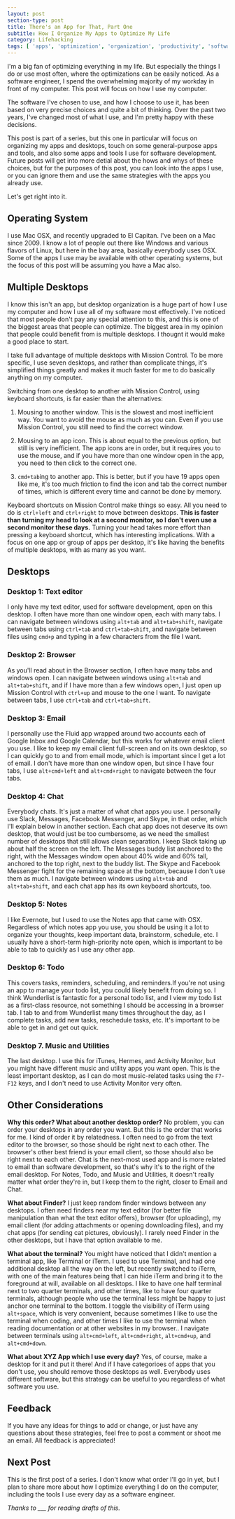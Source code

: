```yaml
---
layout: post
section-type: post
title: There's an App for That, Part One
subtitle: How I Organize My Apps to Optimize My Life
category: Lifehacking
tags: [ 'apps', 'optimization', 'organization', 'productivity', 'software', 'tools' ]
---
```


I'm a big fan of optimizing everything in my life. But especially the things I do or use most often, where the optimizations can be easily noticed. As a software engineer, I spend the overwhelming majority of my workday in front of my computer. This post will focus on how I use my computer.

The software I've chosen to use, and how I choose to use it, has been based on very precise choices and quite a bit of thinking. Over the past two years, I've changed most of what I use, and I'm pretty happy with these decisions.

This post is part of a series, but this one in particular will focus on organizing my apps and desktops, touch on some general-purpose apps and tools, and also some apps and tools I use for software development. Future posts will get into more detial about the hows and whys of these choices, but for the purposes of this post, you can look into the apps I use, or you can ignore them and use the same strategies with the apps you already use.

Let's get right into it.

## Operating System

I use Mac OSX, and recently upgraded to El Capitan. I've been on a Mac since 2009. I know a lot of people out there like Windows and various flavors of Linux, but here in the bay area, basically everybody uses OSX. Some of the apps I use may be available with other operating systems, but the focus of this post will be assuming you have a Mac also.

## Multiple Desktops

I know this isn't an app, but desktop organization is a huge part of how I use my computer and how I use all of my software most effectively. I've noticed that most people don't pay any special attention to this, and this is one of the biggest areas that people can optimize. The biggest area in my opinion that people could benefit from is multiple desktops. I thougnt it would make a good place to start.

I take full advantage of multiple desktops with Mission Control. To be more specific, I use seven desktops, and rather than complicate things, it's simplified things greatly and makes it much faster for me to do basically anything on my computer.

Switching from one desktop to another with Mission Control, using keyboard shortcuts, is far easier than the alternatives:

1. Mousing to another window. This is the slowest and most inefficient way. You want to avoid the mouse as much as you can. Even if you use Mission Control, you still need to find the correct window.

2. Mousing to an app icon. This is about equal to the previous option, but still is very inefficient. The app icons are in order, but it requires you to use the mouse, and if you have more than one window open in the app, you need to then click to the correct one.

3. `cmd+tab`ing to another app. This is better, but if you have 19 apps open like me, it's too much friction to find the icon and tab the correct number of times, which is different every time and cannot be done by memory.

Keyboard shortcuts on Mission Control make things so easy. All you need to do is `ctrl+left` and `ctrl+right` to move between desktops.  **This is faster than turning my head to look at a second monitor, so I don't even use a second monitor these days.** Turning your head takes more effort than pressing a keyboard shortcut, which has interesting implications. With a focus on one app or group of apps per desktop, it's like having the benefits of multiple desktops, with as many as you want.

## Desktops

### Desktop 1: Text editor

I only have my text editor, used for software development, open on this desktop. I often have more than one window open, each with many tabs. I can navigate between windows using `alt+tab` and `alt+tab+shift`, navigate between tabs using `ctrl+tab` and `ctrl+tab+shift`, and navigate between files using `cmd+p` and typing in a few characters from the file I want.

### Desktop 2: Browser

 As you'll read about in the Browser section, I often have many tabs and windows open. I can navigate between windows using `alt+tab` and `alt+tab+shift`, and if I have more than a few windows open, I just open up Mission Control with `ctrl+up` and mouse to the one I want. To navigate between tabs, I use `ctrl+tab` and `ctrl+tab+shift`.

### Desktop 3: Email

I personally use the Fluid app wrapped around two accounts each of Google Inbox and Google Calendar, but this works for whatever email client you use. I like to keep my email client full-screen and on its own desktop, so I can quickly go to and from email mode, which is important since I get a lot of email. I don't have more than one window open, but since I have four tabs, I use `alt+cmd+left` and `alt+cmd+right` to navigate between the four tabs.

### Desktop 4: Chat

Everybody chats. It's just a matter of what chat apps you use. I personally use Slack, Messages, Facebook Messenger, and Skype, in that order, which I'll explain below in another section. Each chat app does not deserve its own desktop, that would just be too cumbersome, as we need the smallest number of desktops that still allows clean separation. I keep Slack taking up about half the screen on the left. The Messages buddy list anchored to the right, with the Messages window open about 40% wide and 60% tall, anchored to the top right, next to the buddy list. The Skype and Facebook Messenger fight for the remaining space at the bottom, because I don't use them as much. I navigate between windows using `alt+tab` and `alt+tab+shift`, and each chat app has its own keyboard shortcuts, too.

### Desktop 5: Notes

I like Evernote, but I used to use the Notes app that came with OSX. Regardless of which notes app you use, you should be using it a lot to organize your thoughts, keep important data, brainstorm, schedule, etc. I usually have a short-term high-priority note open, which is important to be able to tab to quickly as I use any other app.

### Desktop 6: Todo

This covers tasks, reminders, scheduling, and reminders.If you're not using an app to manage your todo list, you could likely benefit from doing so. I think Wunderlist is fantastic for a personal todo list, and I view my todo list as a first-class resource, not something I should be accessing in a browser tab. I tab to and from Wunderlist many times throughout the day, as I complete tasks, add new tasks, reschedule tasks, etc. It's important to be able to get in and get out quick.

### Desktop 7. Music and Utilities

The last desktop. I use this for iTunes, Hermes, and Activity Monitor, but you might have different music and utility apps you want open. This is the least important desktop, as I can do most music-related tasks using the `F7`-`F12` keys, and I don't need to use Activity Monitor very often.

## Other Considerations

**Why this order? What about another desktop order?** No problem, you can order your desktops in any order you want. But this is the order that works for me. I kind of order it by relatedness. I often need to go from the text editor to the browser, so those should be right next to each other. The browser's other best friend is your email client, so those should also be right next to each other. Chat is the next-most used app and is more related to email than software development, so that's why it's to the right of the email desktop. For Notes, Todo, and Music and Utilities, it doesn't really matter what order they're in, but I keep them to the right, closer to Email and Chat.

**What about Finder?** I just keep random finder windows between any desktops. I often need finders near my text editor (for better file manipulation than what the text editor offers), browser (for uploading), my email client (for adding attachments or opening downloading files), and my chat apps (for sending cat pictures, obviously). I rarely need Finder in the other desktops, but I have that option available to me.

**What about the terminal?** You might have noticed that I didn't mention a terminal app, like Terminal or iTerm. I used to use Terminal, and had one additional desktop all the way on the left, but recently switched to iTerm, with one of the main features being that I can hide iTerm and bring it to the foreground at will, available on all desktops. I like to have one half terminal next to two quarter terminals, and other times, like to have four quarter terminals, although people who use the terminal less might be happy to just anchor one terminal to the bottom. I toggle the visibility of iTerm using `alt+space`, which is very convenient, because sometimes I like to use the terminal when coding, and other times I like to use the terminal when reading documentation or at other websites in my browser.. I navigate between terminals using `alt+cmd+left`, `alt+cmd+right`, `alt+cmd+up`, and `alt+cmd+down`.

**What about XYZ App which I use every day?** Yes, of course, make a desktop for it and put it there! And if I have categorioes of apps that you don't use, you should remove those desktops as well. Everybody uses different software, but this strategy can be useful to you regardless of what software you use.

## Feedback

If you have any ideas for things to add or change, or just have any questions about these strategies, feel free to post a comment or shoot me an email. All feedback is appreciated!

## Next Post

This is the first post of a series. I don't know what order I'll go in yet, but I plan to share more about how I optimize everything I do on the computer, including the tools I use every day as a software engineer.

*Thanks to ___ for reading drafts of this.*
